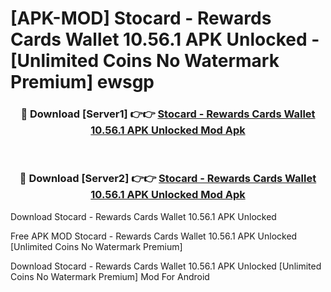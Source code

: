 # [APK-MOD] Stocard - Rewards Cards Wallet 10.56.1 APK Unlocked - [Unlimited Coins No Watermark Premium] ewsgp



<div align="center">
<h3>🔴 Download [Server1] 👉👉 <a href="https://momento.my/?title=Stocard_-_Rewards_Cards_Wallet_10.56.1_APK_Unlocked">Stocard - Rewards Cards Wallet 10.56.1 APK Unlocked Mod Apk</a></h3><br>

<h3>🔴 Download [Server2] 👉👉 <a href="https://momento.my/?title=Stocard_-_Rewards_Cards_Wallet_10.56.1_APK_Unlocked">Stocard - Rewards Cards Wallet 10.56.1 APK Unlocked Mod Apk</a></h3>
</div>



Download Stocard - Rewards Cards Wallet 10.56.1 APK Unlocked 

Free APK MOD Stocard - Rewards Cards Wallet 10.56.1 APK Unlocked [Unlimited Coins No Watermark Premium]

Download Stocard - Rewards Cards Wallet 10.56.1 APK Unlocked [Unlimited Coins No Watermark Premium] Mod For Android
